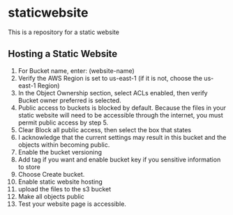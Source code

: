 # staticwebsite
This is a repository for a static website

## Hosting a Static Website

1. For Bucket name, enter: (website-name)
2. Verify the AWS Region is set to us-east-1 (if it is not, choose the us-east-1 Region)
3. In the Object Ownership section, select ACLs enabled, then verify Bucket owner preferred is selected.
4. Public access to buckets is blocked by default. Because the files in your static website will need to be accessible through the internet, you must permit public access by step 5.
5. Clear Block all public access, then select the box that states
6. I acknowledge that the current settings may result in this bucket and the objects within becoming public.
7. Enable the bucket versioning
8. Add tag if you want and enable bucket key if you sensitive information to store
9. Choose Create bucket.
10. Enable static website hosting
11. upload the files to the s3 bucket
12. Make all objects public
13. Test your website page is accessible.
